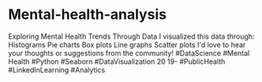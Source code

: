 # Mental-health-analysis
Exploring Mental Health Trends Through Data  I visualized this data through:  Histograms  Pie charts  Box plots  Line graphs  Scatter plots I'd love to hear your thoughts or suggestions from the community!  #DataScience  #Mental Health  #Python  #Seaborn  #DataVisualization  20  19-  #PublicHealth  #LinkedInLearning  #Analytics
